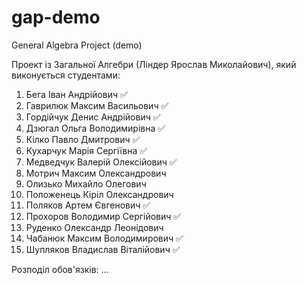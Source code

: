 # gap-demo
General Algebra Project (demo)

Проект із Загальної Алгебри (Ліндер Ярослав Миколайович), який виконується студентами:

 1. Бега Іван Андрійович            ✅
 2. Гаврилюк Максим Васильович	    ✅
 3. Гордійчук Денис Андрійович	    ✅
 4. Дзюгал Ольга Володимирівна	    ✅
 5. Кілко Павло Дмитрович	        ✅
 6. Кухарчук Марія Сергіївна        ✅
 7. Медведчук Валерій Олексійович	✅
 8. Мотрич Максим Олександрович	    
 9. Олизько Михайло Олегович	    
 10. Положенець Кіріл Олександрович	
 11. Поляков Артем Євгенович        ✅
 12. Прохоров Володимир Сергійович	✅
 13. Руденко Олександр Леонідович	
 14. Чабанюк Максим Володимирович	✅
 15. Шупляков Владислав Віталійович	✅

Розподіл обов'язків:
...
